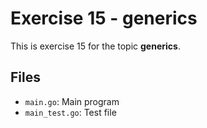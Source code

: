 # Exercise 15 - generics

This is exercise 15 for the topic **generics**.

## Files
- `main.go`: Main program
- `main_test.go`: Test file
